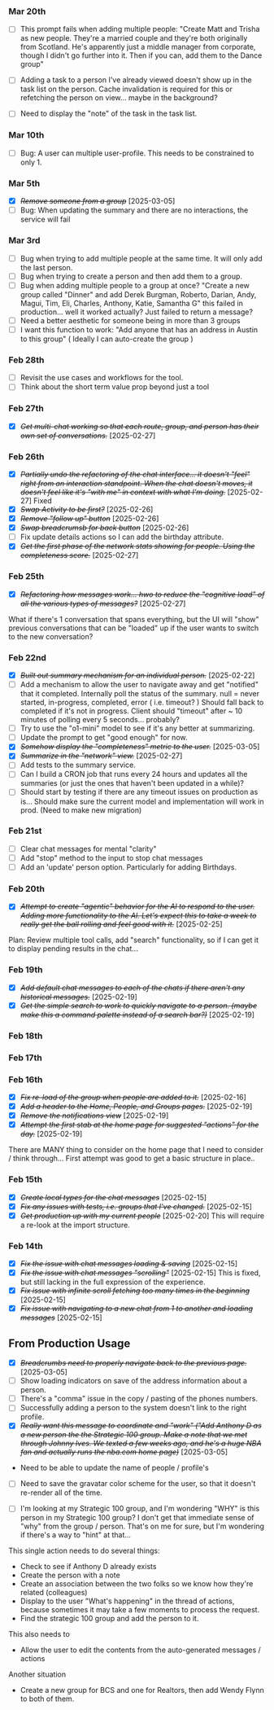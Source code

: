 ### Mar 20th

- [ ] This prompt fails when adding multiple people: "Create Matt and Trisha as new people. They're a married couple and they're both originally from Scotland. He's apparently just a middle manager from corporate, though I didn't go further into it. Then if you can, add them to the Dance group"
- [ ] Adding a task to a person I've already viewed doesn't show up in the task list on the person. Cache invalidation is required for this or refetching the person on view... maybe in the background?

- [ ] Need to display the "note" of the task in the task list.

### Mar 10th

- [ ] Bug: A user can multiple user-profile. This needs to be constrained to only 1.

### Mar 5th

- [x] ~~_Remove someone from a group_~~ [2025-03-05]
- [ ] Bug: When updating the summary and there are no interactions, the service will fail

### Mar 3rd

- [ ] Bug when trying to add multiple people at the same time. It will only add the last person.
- [ ] Bug when trying to create a person and then add them to a group.
- [ ] Bug when adding multiple people to a group at once? "Create a new group called "Dinner" and add Derek Burgman, Roberto, Darian, Andy, Magui, Tim, Eli, Charles, Anthony, Katie, Samantha G" this failed in production... well it worked actually? Just failed to return a message?
- [ ] Need a better aesthetic for someone being in more than 3 groups
- [ ] I want this function to work: "Add anyone that has an address in Austin to this group" ( Ideally I can auto-create the group )

### Feb 28th

- [ ] Revisit the use cases and workflows for the tool.
- [ ] Think about the short term value prop beyond just a tool

### Feb 27th

- [x] ~~_Get multi-chat working so that each route, group, and person has their own set of conversations._~~ [2025-02-27]

### Feb 26th

- [x] ~~_Partially undo the refactoring of the chat interface... it doesn't "feel" right from an interaction standpoint. When the chat doesn't moves, it doesn't feel like it's "with me" in context with what I'm doing._~~ [2025-02-27] Fixed
- [x] ~~_Swap Activity to be first?_~~ [2025-02-26]
- [x] ~~_Remove "follow up" button_~~ [2025-02-26]
- [x] ~~_Swap breadcrumsb for back button_~~ [2025-02-26]
- [ ] Fix update details actions so I can add the birthday attribute.
- [x] ~~_Get the first phase of the network stats showing for people. Using the completeness score._~~ [2025-02-27]

### Feb 25th

- [x] ~~_Refactoring how messages work... hwo to reduce the "cognitive load" of all the various types of messages?_~~ [2025-02-27]

What if there's 1 conversation that spans everything, but the UI will "show" previous conversations that can be "loaded" up if the user wants to switch to the new conversation?

### Feb 22nd

- [x] ~~_Built out summary mechanism for an individual person._~~ [2025-02-22]
- [ ] Add a mechanism to allow the user to navigate away and get "notified" that it completed. Internally poll the status of the summary.
      null = never started, in-progress, completed, error ( i.e. timeout? )
      Should fall back to completed if it's not in progress. Client should "timeout" after ~ 10 minutes of polling every 5 seconds... probably?
- [ ] Try to use the "o1-mini" model to see if it's any better at summarizing.
- [ ] Update the prompt to get "good enough" for now.
- [x] ~~_Somehow display the "completeness" metric to the user._~~ [2025-03-05]
- [x] ~~_Summarize in the "network" view._~~ [2025-02-27]
- [ ] Add tests to the summary service.
- [ ] Can I build a CRON job that runs every 24 hours and updates all the summaries (or just the ones that haven't been updated in a while)?
- [ ] Should start by testing if there are any timeout issues on production as is... Should make sure the current model and implementation will work in prod.
      (Need to make new migration)

### Feb 21st

- [ ] Clear chat messages for mental "clarity"
- [ ] Add "stop" method to the input to stop chat messages
- [ ] Add an 'update' person option. Particularly for adding Birthdays.

### Feb 20th

- [x] ~~_Attempt to create "agentic" behavior for the AI to respond to the user. Adding more functionality to the AI. Let's expect this to take a week to really get the ball rolling and feel good with it._~~ [2025-02-25]

Plan: Review multiple tool calls, add "search" functionality, so if I can get it to display pending results in the chat...

### Feb 19th

- [x] ~~_Add default chat messages to each of the chats if there aren't any historical messages._~~ [2025-02-19]
- [x] ~~_Get the simple search to work to quickly navigate to a person. (maybe make this a command palette instead of a search bar?)_~~ [2025-02-19]

### Feb 18th

### Feb 17th

### Feb 16th

- [x] ~~_Fix re-load of the group when people are added to it._~~ [2025-02-16]
- [x] ~~_Add a header to the Home, People, and Groups pages._~~ [2025-02-19]
- [x] ~~_Remove the notifications view_~~ [2025-02-19]
- [x] ~~_Attempt the first stab at the home page for suggested "actions" for the day._~~ [2025-02-19]

There are MANY thing to consider on the home page that I need to consider / think through... First attempt was good to get a basic structure in place..

### Feb 15th

- [x] ~~_Create local types for the chat messages_~~ [2025-02-15]
- [x] ~~_Fix any issues with tests, i.e. groups that I've changed._~~ [2025-02-15]
- [x] ~~_Get production up with my current people_~~ [2025-02-20]
      This will require a re-look at the import structure.

### Feb 14th

- [x] ~~_Fix the issue with chat messages loading & saving_~~ [2025-02-15]
- [x] ~~_Fix the issue with chat messages "scrolling"_~~ [2025-02-15] This is fixed, but still lacking in the full expression of the experience.
- [x] ~~_Fix issue with infinite scroll fetching too many times in the beginning_~~ [2025-02-15]
- [x] ~~_Fix issue with navigating to a new chat from 1 to another and loading messages_~~ [2025-02-15]

## From Production Usage

- [x] ~~_Breadcrumbs need to properly navigate back to the previous page._~~ [2025-03-05]
- [ ] Show loading indicators on save of the address information about a person.
- [ ] There's a "comma" issue in the copy / pasting of the phones numbers.
- [ ] Successfully adding a person to the system doesn't link to the right profile.
- [x] ~~_Really want this message to coordinate and "work" ("Add Anthony D as a new person the the Strategic 100 group. Make a note that we met through Johnny Ives. We texted a few weeks ago, and he's a huge NBA fan and actually runs the nba.com home page)_~~ [2025-03-05]
- Need to be able to update the name of people / profile's
- [ ] Need to save the gravatar color scheme for the user, so that it doesn't re-render all of the time.

- [ ] I'm looking at my Strategic 100 group, and I'm wondering "WHY" is this person in my Strategic 100 group? I don't get that immediate sense of "why" from the group / person. That's on me for sure, but I'm wondering if there's a way to "hint" at that...

This single action needs to do several things:

- Check to see if Anthony D already exists
- Create the person with a note
- Create an association between the two folks so we know how they're related (colleagues)
- Display to the user "What's happening" in the thread of actions, because sometimes it may take a few moments to process the request.
- Find the strategic 100 group and add the person to it.

This also needs to

- Allow the user to edit the contents from the auto-generated messages / actions

Another situation

- Create a new group for BCS and one for Realtors, then add Wendy Flynn to both of them.
